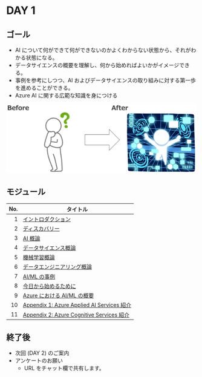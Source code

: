 # DAY 1

## ゴール

* AI について何ができて何ができないのかよくわからない状態から、それがわかる状態になる。
* データサイエンスの概要を理解し、何から始めればよいかがイメージできる。
* 事例を参考にしつつ、AI およびデータサイエンスの取り組みに対する第一歩を進めることができる。
* Azure AI に関する広範な知識を身につける

![day1-before-after](./assets/images/day1-before-after.png)


## モジュール

| No.  | タイトル |
| ----:| ---- |
| 1 | [イントロダクション](../modules/01_イントロダクション/README.md) |
| 2 | [ディスカバリー](../modules/02_ディスカバリー/README.md) |
| 3 | [AI 概論](../modules/03_AI概論/README.md) |
| 4 | [データサイエンス概論](../modules/04_データサイエンス概論/README.md) |
| 5 | [機械学習概論](../modules/05_機械学習概論/README.md) |
| 6 | [データエンジニアリング概論](../modules/06_データエンジニアリング概論/README.md) |
| 7 | [AI/ML の事例](../modules/07_AI・MLの事例/README.md) |
| 8 | [今日から始めるために](../modules/08_今日から始めるために/README.md) |
| 9 | [Azure における AI/ML の概要](../modules/09_AzureにおけるAI・MLの概要/README.md) |
| 10 | [Appendix 1: Azure Applied AI Services 紹介](../modules/10_Appendix1_AzureAppliedAIServices紹介/README.md) |
| 11 | [Appendix 2: Azure Cognitive Services 紹介](../modules/11_Appendix2_AzureCognitiveServices紹介/README.md) |


## 終了後

* 次回 (DAY 2) のご案内
* アンケートのお願い
  * URL をチャット欄で共有します。
